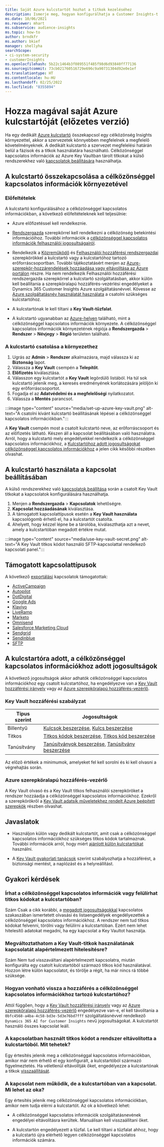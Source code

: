 ```yaml
---
title: Saját Azure kulcstartót hozhat a titkok kezeléséhez
description: Ismerje meg, hogyan konfigurálhatja a Customer Insights-t a saját Azure Key Vault használatára.
ms.date: 10/06/2021
ms.reviewer: mhart
ms.subservice: audience-insights
ms.topic: how-to
author: brndkfr
ms.author: bkief
manager: shellyha
searchScope:
- ci-system-security
- customerInsights
ms.openlocfilehash: 5b22c1464b3f089551f485f98d6d93840ff77136
ms.sourcegitcommit: 73cb021760516729e696c9a90731304d92e0e1ef
ms.translationtype: HT
ms.contentlocale: hu-HU
ms.lasthandoff: 02/25/2022
ms.locfileid: "8355894"
---
```

# <a name="bring-your-own-azure-key-vault-preview"></a>Hozza magával saját Azure kulcstartóját (előzetes verzió)

Ha egy dedikált [Azure kulcstartó](/azure/key-vault/general/basic-concepts) összekapcsol egy célközönség Insights környezettel, akkor a szervezetek könnyebben megfelelnek a megfelelő követelményeknek.
A dedikált kulcstartó a szervezet megfelelési határán belül a fázisok és a titkok használatára használható. Célközönséggel kapcsolatos információk az Azure Key Vaultban tárolt titkokat a külső rendszerekhez való [kapcsolatok beállítására](connections.md) használhatja.

## <a name="link-the-key-vault-to-the-audience-insights-environment"></a>A kulcstartó összekapcsolása a célközönséggel kapcsolatos információk környezetével

### <a name="prerequisites"></a>Előfeltételek

A kulcstartó konfigurálásához a célközönséggel kapcsolatos információkban, a következő előfeltételeknek kell teljesülnie:

- Azure előfizetéssel kell rendelkeznie.

- [Rendszergazda](permissions.md#administrator) szerepkörrel kell rendelkezni a célközönség betekintési információihoz. További információk a [célközönséggel kapcsolatos információk felhasználói jogosultságairól](permissions.md#assign-roles-and-permissions).

- Rendelkezik a [Közreműködő](/azure/role-based-access-control/built-in-roles#contributor) és [Felhasználói hozzáférési rendszergazdai](/azure/role-based-access-control/built-in-roles#user-access-administrator) szerepkörökkel a kulcstartó vagy a kulcstartóhoz tartozó erőforráscsoportban. További tájékoztatásért menjen az [Azure-szerepkör-hozzárendelések hozzáadása vagy eltávolítása az Azure portálon](/azure/role-based-access-control/role-assignments-portal) részre. Ha nem rendelkezik Felhasználói hozzáférési rendszergazda szerepkörrel a kulcstartó szolgáltatásban, akkor külön kell beállítania a szerepköralapú hozzáférés-vezérlési engedélyeket a Dynamics 365 Customer Insights Azure szolgáltatásnévvel. Kövesse az [Azure szolgáltatásnév használatát használata](connect-service-principal.md) a csatolni szükséges kulcstartóhoz.

- A kulcstartónak le kell tiltani a **Key Vault-tűzfalat**.

- A kulcstartó ugyanabban az [Azure-helyen](https://azure.microsoft.com/global-infrastructure/geographies/#overview) található, mint a célközönséggel kapcsolatos információk környezete. A célközönséggel kapcsolatos információk környezetének régiója a **Rendszergazda** > **Rendszer** > **Névjegy** > **Régió** területen található.

### <a name="link-a-key-vault-to-the-environment"></a>A kulcstartó csatolása a környezethez

1. Ugrás az **Admin** > **Rendszer** alkalmazásra, majd válassza ki az **Biztonság** lapot.
1. Válassza a **Key Vault** csempén a **Telepítőt**.
1. **Előfizetés** kiválasztása.
1. Válasszon egy kulcstartót a **Key Vault** legördülő listából. Ha túl sok kulcstartó jelenik meg, a keresés eredményének korlátozására jelöljön ki egy erőforráscsoportot.
1. Fogadja el az **Adatvédelmi és a megfelelőségi** nyilatkozatot.
1. Válassza a **Mentés** parancsot.

:::image type="content" source="media/set-up-azure-key-vault.png" alt-text="A csatolni kívánt kulcstartó beállításának lépései a célközönséggel kapcsolatos információkban.":::

A **Key Vault** csempén most a csatolt kulcstartó neve, az erőforráscsoport és az előfizetés látható. Készen áll a kapcsolat beállításában való használatra.
Arról, hogy a kulcstartó mely engedélyekkel rendelkezik a célközönséggel kapcsolatos információkhoz, a [Kulcstartóhoz adott jogosultságokat célközönséggel kapcsolatos információkhoz](#permissions-granted-on-the-key-vault-to-audience-insights) a jelen cikk későbbi részében olvashat.

## <a name="use-the-key-vault-in-the-connection-setup"></a>A kulcstartó használata a kapcsolat beállításában

A külső rendszerekhez való [kapcsolatok beállítása](connections.md) során a csatolt Key Vault titkokat a kapcsolatok konfigurálására használhatja.

1. Menjen a **Rendszergazda** > **Kapcsolatok** lehetőségre.
1. **Kapcsolat hozzáadásának** kiválasztása.
1. A támogatott kapcsolattípusok esetén a **Key Vault használata** kapcsológomb érhető el, ha a kulcstartót csatolta.
1. Ahelyett, hogy kézzel lépne be a tárolóba, kiválaszthatja azt a nevet, amely a kulcstartóban megadott értékre mutat.

:::image type="content" source="media/use-key-vault-secret.png" alt-text="A Key Vault titkos kódot használó SFTP-kapcsolattal rendelkező kapcsolati panel.":::

## <a name="supported-connection-types"></a>Támogatott kapcsolattípusok

A következő [exportálási](export-destinations.md) kapcsolatok támogatottak:

* [ActiveCampaign](export-active-campaign.md)
* [Autopilot](export-autopilot.md)
* [DotDigital](export-dotdigital.md)
* [Google Ads](export-google-ads.md)
* [Klaviyo](export-klaviyo.md)
* [LiveRamp](export-liveramp.md)
* [Marketo](export-marketo.md)
* [Omnisend](export-omnisend.md)
* [Salesforce Marketing Cloud](export-salesforce.md)
* [Sendgrid](export-sendgrid.md)
* [Sendinblue](export-sendinblue.md)
* [SFTP](export-sftp.md)

## <a name="permissions-granted-on-the-key-vault-to-audience-insights"></a>A kulcstartóra adott, a célközönséggel kapcsolatos információkhoz adott jogosultságok

A következő jogosultságok akkor adhatók célközönséggel kapcsolatos információkhoz egy csatolt kulcstartóhoz, ha engedélyezve van a [Key Vault hozzáférési irányelv](/azure/key-vault/general/assign-access-policy?tabs=azure-portal) vagy az [Azure szerepköralapú hozzáférés-vezérlő](/azure/key-vault/general/rbac-guide?tabs=azure-cli).

### <a name="key-vault-access-policy"></a>Key Vault hozzáférési szabályzat

| Típus szerint        | Jogosultságok          |
| ----------- | -------------------- |
| Billentyű         | [Kulcsok beszerzése](/rest/api/keyvault/get-keys), [Kulcs beszerzése](/rest/api/keyvault/get-key)                                 |
| Titkos      | [Titkos kódok beszerzése](/rest/api/keyvault/get-secrets), [Titkos kód beszerzése](/rest/api/keyvault/get-secret)                     |
| Tanúsítvány | [Tanúsítványok beszerzése](/rest/api/keyvault/get-certificates), [Tanúsítvány beszerzése](/rest/api/keyvault/get-certificate) |

Az előző értékek a minimumok, amelyeket fel kell sorolni és ki kell olvasni a végrehajtás során.

### <a name="azure-role-based-access-control"></a>Azure szerepköralapú hozzáférés-vezérlő

A Key Vault olvasó és a Key Vault titkos felhasználói szerepköröket a rendszer hozzáadja a célközönséggel kapcsolatos információkhoz. Ezekről a szerepkörökről a [Key Vault adatsík műveletekhez rendelt Azure beépített szerepkök](/azure/key-vault/general/rbac-guide?tabs=azure-cli) részben olvashat.

## <a name="recommendations"></a>Javaslatok

- Használjon külön vagy dedikált kulcstartót, amit csak a célközönséggel kapcsolatos információkhoz szükséges titkos kódok tartalmaznak. További információk arról, hogy miért [ajánlott külön kulcstartókat ](/azure/key-vault/general/best-practices#why-we-recommend-separate-key-vaults) használni.

- A [Key Vault gyakorlati tanácsok](/azure/key-vault/general/best-practices#turn-on-logging) szerint szabályozhatja a hozzáférést, a biztonsági mentést, a naplózást és a helyreállítást.

## <a name="frequently-asked-questions"></a>Gyakori kérdések

### <a name="can-audience-insights-write-secrets-or-overwrite-secrets-into-the-key-vault"></a>Írhat a célközönséggel kapcsolatos információk vagy felülírhat titkos kódokat a kulcstartóban?

Szám Csak a cikk korábbi, a [megadott jogosultságokkal](#permissions-granted-on-the-key-vault-to-audience-insights) kapcsolatos szakaszában ismertetett olvasási és listaengedélyek engedélyezettek a célközönséggel kapcsolatos információkhoz. A rendszer nem tud titkos kódokat felvenni, törölni vagy felülírni a kulcstartóban. Ezért nem lehet hitelesítő adatokat megadni, ha egy kapcsolat a Key Vaultot használja.

### <a name="can-i-change-a-connection-from-using-key-vault-secrets-to-default-authentication"></a>Megváltoztathatom a Key Vault-titkok használatának kapcsolatát alapértelmezett hitelesítésre?

Szám Nem tud visszaváltani alapértelmezett kapcsolatra, miután konfigurálta egy csatolt kulcstartóból származó titkos kód használatával. Hozzon létre külön kapcsolatot, és törölje a régit, ha már nincs rá többé szüksége.

### <a name="how-can-i-revoke-access-to-a-key-vault-for-audience-insights"></a>Hogyan vonható vissza a hozzáférés a célközönséggel kapcsolatos információkhoz tartozó kulcstartóhoz?

Attól függően, hogy a [Key Vault hozzáférési irányelv](/azure/key-vault/general/assign-access-policy?tabs=azure-portal) vagy az [Azure szerepköralapú hozzáférés-vezérlő](/azure/key-vault/general/rbac-guide?tabs=azure-cli) engedélyezve van-e, el kell távolítania a `0bfc4568-a4ba-4c58-bd3e-5d3e76bd7fff` szolgáltatásnévvel rendelkező `Dynamics 365 AI for Customer Insights` nevű jogosultságokat. A kulcstartót használó összes kapcsolat leáll.

### <a name="a-secret-thats-used-in-a-connection-got-removed-from-the-key-vault-what-can-i-do"></a>A kapcsolatban használt titkos kódot a rendszer eltávolította a kulcstartóból. Mit tehetek?

Egy értesítés jelenik meg a célközönséggal kapcsolatos információkban, amikor már nem érhető el egy konfigurált, a kulcstartóból származó figyelmeztetés. Ha véletlenül eltávolítják őket, engedélyezze a kulcstartónak a titkok [visszaállítását](/azure/key-vault/general/soft-delete-overview).

### <a name="a-connection-doesnt-work-but-my-secret-is-in-the-key-vault-what-might-be-the-cause"></a>A kapcsolat nem működik, de a kulcstartóban van a kapcsolat. Mi lehet az oka?

Egy értesítés jelenik meg célközönséggel kapcsolatos információkban, amikor nem tudja elérni a kulcstartót. Az ok a következő lehet:

- A célközönséggel kapcsolatos információk szolgáltatásnevének engedélyei eltávolításra kerültek. Manuálisan kell visszaállítani őket.

- A kulcstartón engedélyezett a tűzfal. Le kell tiltani a tűzfalat ahhoz, hogy a kulcstartó újra elérhető legyen célközönséggel kapcsolatos információk számára.
